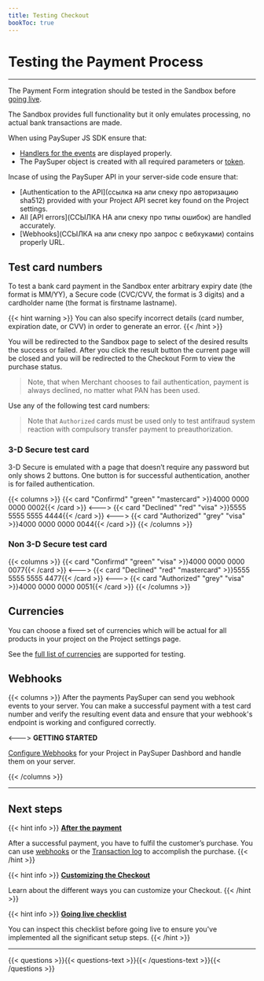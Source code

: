 ```yaml
---
title: Testing Checkout
bookToc: true
---
```


# Testing the Payment Process
***

The Payment Form integration should be tested in the Sandbox before [going live](/docs/payments/live/).

The Sandbox provides full functionality but it only emulates processing, no actual bank transactions are made.

When using PaySuper JS SDK ensure that:

* [Handlers for the events](/docs/payments/sdk-integration/#step-4-handle-the-purchase-events) are displayed properly.
* The PaySuper object is created with all required parameters or [token](/docs/payments/token/).

Incase of using the PaySuper API in your server-side code ensure that:

* [Authentication to the API](ссылка на апи спеку про авторизацию sha512) provided with your Project API secret key found on the Project settings.
* All [API errors](ССЫЛКА НА апи спеку про типы ошибок) are handled accurately.
* [Webhooks](ССЫЛКА на апи спеку про запрос с вебхуками) contains properly URL.

## Test card numbers 

To test a bank card payment in the Sandbox enter arbitrary expiry date (the format is MM/YY), a Secure code (CVC/CVV, the format is 3 digits) and a cardholder name (the format is firstname lastname).

{{< hint warning >}}
You can also specify incorrect details (card number, expiration date, or CVV) in order to generate an error.
{{< /hint >}}

You will be redirected to the Sandbox page to select of the desired results the success or failed. After you click the result button the current page will be closed and you will be redirected to the Checkout Form to view the purchase status.

> Note, that when Merchant chooses to fail authentication, payment is always declined, no matter what PAN has been used.

Use any of the following test card numbers:

> Note that `Authorized` cards must be used only to test antifraud system reaction with compulsory transfer payment to preauthorization.

### 3-D Secure test card

3-D Secure is emulated with a page that doesn’t require any password but only shows 2 buttons. One button is for successful authentication, another is for failed authentication. 

{{< columns >}}
{{< card "Confirmd" "green" "mastercard" >}}4000 0000 0000 0002{{< /card >}}
<--->
{{< card "Declined" "red" "visa" >}}5555 5555 5555 4444{{< /card >}}
<--->
{{< card "Authorized" "grey" "visa" >}}4000 0000 0000 0044{{< /card >}}
{{< /columns >}}

### Non 3-D Secure test card

{{< columns >}}
{{< card "Confirmd" "green" "visa" >}}4000 0000 0000 0077{{< /card >}}
<--->
{{< card "Declined" "red" "mastercard" >}}5555 5555 5555 4477{{< /card >}}
<--->
{{< card "Authorized" "grey" "visa" >}}4000 0000 0000 0051{{< /card >}}
{{< /columns >}}

## Currencies

You can choose a fixed set of currencies which will be actual for all products in your project on the Project settings page.

See the [full list of currencies](/docs/payments/currencies/) are supported for testing.

## Webhooks

{{< columns >}}
After the payments PaySuper can send you webhook events to your server. You can make a successful payment with a test card number and verify the resulting event data and ensure that your webhook's endpoint is working and configured correctly.

<--->
**GETTING STARTED**

[Configure Webhooks](/docs/about/webhooks/) for your Project in PaySuper Dashbord and handle them on your server.

{{< /columns >}}

***

## Next steps

{{< hint info >}}
[**After the payment**](/docs/payments/live/)

After a successful payment, you have to fulfil the customer’s purchase. You can use [webhooks](ССЫЛКА) or the [Transaction log](ССЫЛКА) to accomplish the purchase.
{{< /hint >}}

{{< hint info >}}
[**Customizing the Checkout**](/docs/payments/customization/)

Learn about the different ways you can customize your Checkout.
{{< /hint >}}

{{< hint info >}}
[**Going live checklist**](/docs/payments/live/)

You can inspect this checklist before going live to ensure you've implemented all the significant setup steps.
{{< /hint >}}

***

{{< questions >}}{{< questions-text >}}{{< /questions-text >}}{{< /questions >}}